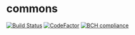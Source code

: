 # commons

[![Build Status](https://travis-ci.org/pamarin-tech/commons.svg?branch=master)](https://travis-ci.org/pamarin-tech/commons)
[![CodeFactor](https://www.codefactor.io/repository/github/pamarin-tech/commons/badge)](https://www.codefactor.io/repository/github/pamarin-tech/commons)
[![BCH compliance](https://bettercodehub.com/edge/badge/pamarin-tech/commons?branch=master)](https://bettercodehub.com/)


